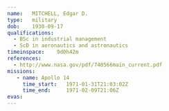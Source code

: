 ```yaml
---
name:	MITCHELL, Edgar D.
type:	military
dob:	1930-09-17
qualifications:
  - BSc in industrial management
  - ScD in aeronautics and astronautics
timeinspace:	9d0h42m
references:
  - http://www.nasa.gov/pdf/740566main_current.pdf
missions:
   - name: Apollo 14
     time_start:   1971-01-31T21:03:02Z
     time_end:     1971-02-09T21:06Z
evas:
---
```

